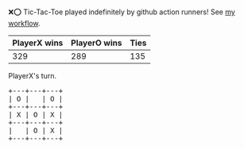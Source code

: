 :x::o: Tic-Tac-Toe played indefinitely by github action runners! See [my workflow](.github/workflows/play.yaml).

|PlayerX wins|PlayerO wins|Ties|
|-|-|-|
|329|289|135|

PlayerX's turn.

<pre>
+---+---+---+
| O |   | O |
+---+---+---+
| X | O | X |
+---+---+---+
|   | O | X |
+---+---+---+
</pre>